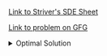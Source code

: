 [Link to Striver's SDE Sheet](https://takeuforward.org/interviews/strivers-sde-sheet-top-coding-interview-problems/)

[Link to problem on GFG](https://practice.geeksforgeeks.org/problems/bfs-traversal-of-graph/1)



<!-- <details><summary>Optimal Solution 1</summary>

Optimal Solution 1: TC = `O(2 ^ N)`, SC = `O(2 ^ N)` (considering stack space of recursion)

* We recursively find out all the subset sums of the given array. <br>
* We design a recursive function where we take in the the index and the current sum as parameters. <br>
* At each function call, we can either take the current index's element in our sum parameter or ignore it. <br>
* This generates all the subset sums. We push the sum in the answer array when the index hits the last point. <br>
	

Total Time Taken: `0.12 / 1.3`

<details><summary>Clean Code</summary>

![](https://github.com/archishmanghos/code-images/blob/master/GFG/Subset-Sums-A.png)

</details>

</details> -->



<details><summary>Optimal Solution</summary>

Optimal Solution 2: TC ≈ `O(N)`, SC = `O(N)`

* Use a queue and perform BFS.
* Store all nodes in order.


Total Time Taken: `0.03`


<details><summary>Clean Code</summary>

![](https://github.com/archishmanghos/code-images/blob/master/GFG/BFS-of-Graph.png)

</details>

</details>